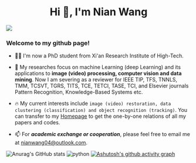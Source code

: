 <h1 align="center">Hi 👋, I'm Nian Wang</h1> <!--- 注释符号
[![GitHub Streak](https://streak-stats.demolab.com?user=NianWang-HJJGCDX)](https://git.io/streak-stats)
-->

![](https://komarev.com/ghpvc/?username=NianWang-HJJGCDX&abbreviated=true) 
<h3 align="left">Welcome to my github page!</h3>

- 👨‍🎓 I'm now a PhD student from Xi'an  Research Institute of High-Tech.

- 📖 My researches focus on  machine Learning (deep Learning) and its applications to **image (video) processing, computer vision and data mining**. Now I am severing as a reviewer for  IEEE TIP,  TFS, TNNLS, TMM, TCSVT, TGRS, TITS, TCE, TETCI, TASE, TCI, and Elsevier journals Pattern Recognition, Knowledge-Based Systems etc.

- 🔥 My current interests include  `image (video) restoration, data clustering (classification) and object recognition (tracking)`. You can transfer to my [Homepage](https://nianwang-hjjgcdx.github.io/) to  get the one-by-one relations of all my papers and codes.

- 📫 For ***academic exchange or cooperation***, please feel free to email me at nianwang04@outlook.com.

![Anurag's GitHub stats](https://github-readme-stats.vercel.app/api?username=NianWang-HJJGCDX&show_icons=true&theme=radical)
![python](https://github-readme-stats.vercel.app/api/top-langs/?username=NianWang-HJJGCDX&layout=compact&hide_border=true&langs_count=10)
[![Ashutosh's github activity graph](https://github-readme-activity-graph.vercel.app/graph?username=NianWang-HJJGCDX&theme=github-compact)](https://github.com/NianWang-HJJGCDX/github-readme-activity-graph)






